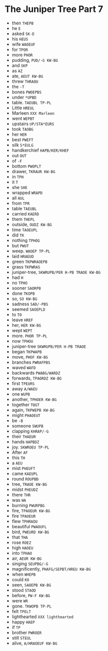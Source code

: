 # The Juniper Tree Part 7

* then `THEPB`
* he `E`
* asked `SK-D`
* his `HEUS`
* wife `WAOEUF`
* for `TPOR`
* more `PHOR`
* pudding, `PUD/-G KW-BG`
* and `SKP`
* as `AZ`
* ate, `AEUT KW-BG`
* threw `THRAOU`
* the `-T`
* bones `PWOEPBS`
* under `*UPBD`
* table. `TAEUBL TP-PL`
* Little `HREUL`
* Marleen `XXX Marleen`
* went `WEPBT`
* upstairs `UP/STA*EURS`
* took `TAOBG`
* her `HER`
* best `PWEFT`
* silk `S*EULG`
* handkerchief `HAPB/KER/KHEF`
* out `OUT`
* of `-F`
* bottom `PWOPLT`
* drawer, `TKRAUR KW-BG`
* in `TPH`
* it `T`
* she `SHE`
* wrapped `WRAPD`
* all `AUL`
* from `TPR`
* table `TAEUBL`
* carried `KAERD`
* them `THEPL`
* outside, `OUDZ KW-BG`
* time `TAOEUPL`
* did `TK`
* nothing `TPHOG`
* but `PWUT`
* weep. `WAOEP TP-PL`
* laid `HRAEUD`
* green `TKPWRAOEPB`
* grass `TKPWRAS`
* juniper-tree, `SKWRUPB/PER H-PB TRAOE KW-BG`
* had `H`
* no `TPHO`
* sooner `SAORPB`
* done `TKOPB`
* so, `SO KW-BG`
* sadness `SAD/-PBS`
* seemed `SAOEPLD`
* to `TO`
* leave `HREF`
* her, `HER KW-BG`
* wept `WEPT`
* more. `PHOR TP-PL`
* now `TPHOU`
* juniper-tree `SKWRUPB/PER H-PB TRAOE`
* began `TKPWAPB`
* move, `PHOF KW-BG`
* branches `PWRAFPBS`
* waved `WAFD`
* backwards `PWABG/WARDZ`
* forwards, `TPAORDZ KW-BG`
* first `TPEURS`
* away `A/WAEU`
* one `WUPB`
* another, `TPHOER KW-BG`
* together `TOGT`
* again, `TKPWEPB KW-BG`
* might `PHAOEUT`
* be `-B`
* someone `SWUPB`
* clapping `KHRAP/-G`
* their `THAEUR`
* hands `HAPBDZ`
* joy. `SKWROEU TP-PL`
* After `AF`
* this `TH`
* a `AEU`
* mist `PHEUFT`
* came `KAEUPL`
* round `ROUPBD`
* tree, `TRAOE KW-BG`
* midst `PHEUDZ`
* there `THR`
* was `WA`
* burning `PWURPBG`
* fire, `TPAOEUR KW-BG`
* fire `TPAOEUR`
* flew `TPHRAOU`
* beautiful `PWAOUFL`
* bird, `PWEURD KW-BG`
* that `THA`
* rose `ROEZ`
* high `HAOEU`
* into `TPHAO`
* air, `AEUR KW-BG`
* singing `SEUPBG/-G`
* magnificently, `PHAFG/SEPBT/HREU KW-BG`
* when `WHEPB`
* could `KO`
* seen, `SAOEPB KW-BG`
* stood `STAOD`
* before, `PW-F KW-BG`
* were `WR`
* gone. `TKWOPB TP-PL`
* felt `TPELT`
* lighthearted `XXX lighthearted`
* happy `HAEP`
* if `TP`
* brother `PWROER`
* still `STEUL`
* alive, `A/HRAOEUF KW-BG`
